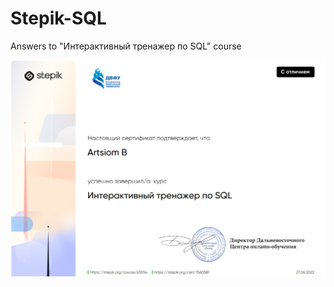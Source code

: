 # Stepik-SQL
Answers to "Интерактивный тренажер по SQL" course

![Image alt](https://github.com/Art4GR/Stepik-SQL/blob/main/Stepik_SQL_ArtsiomB.PNG)
